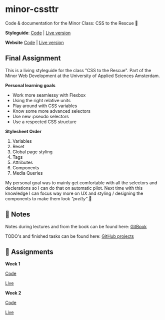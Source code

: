 # minor-cssttr

Code &amp; documentation for the Minor Class: CSS to the Rescue 🎉

**Styleguide**: [Code](https://github.com/dandevri/minor-cssttr/tree/master/week-3/styleguide)
|
[Live version](https://dandevri.github.io/minor-cssttr/week-3/styleguide/)

**Website**
[Code](https://github.com/dandevri/minor-cssttr/tree/master/week-3/website)
|
[Live version](https://dandevri.github.io/minor-cssttr/week-3/website/)

## Final Assignment
This is a living styleguide for the class "CSS to the Rescue". Part of the Minor Web Development at the University of Applied Sciences Amsterdam.

**Personal learning goals**
* Work more seamlessy with Flexbox
* Using the right relative units
* Play around with CSS variables
* Know some more advanced selectors
* Use new :pseudo selectors
* Use a respected CSS structure

**Stylesheet Order**

1. Variables
1. Reset
1. Global page styling
1. Tags
1. Attributes
1. Components
1. Media Queries

My personal goal was to mainly get comfortable with all the selectors and declerations so I can do that on automatic pilot. Next time with this knowledge I can focus way more on UX and styling / designing the components to make them look *"pretty"*.🌈

## 📖 Notes
Notes during lectures and from the book can be found here:
[GitBook](https://dandevri.gitbooks.io/minor-cssttr/content/)

TODO's and finished tasks can be found here: [GitHub projects](https://github.com/dandevri/minor-cssttr/projects/2)

## 📃 Assignments

**Week 1**

[Code](week-1/)

[Live](https://dandevri.github.io/minor-cssttr/week-1/)

**Week 2**

[Code](week-2/)

[Live](https://dandevri.github.io/minor-cssttr/week-2/)
